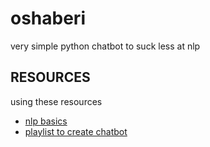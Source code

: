 
# oshaberi

very simple python chatbot to suck less at nlp

## RESOURCES

using these resources
- [nlp basics](https://realpython.com/nltk-nlp-python/)
- [playlist to create chatbot](https://www.youtube.com/watch?v=RpWeNzfSUHw&list=PLqnslRFeH2UrFW4AUgn-eY37qOAWQpJyg)
